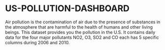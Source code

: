 # US-POLLUTION-DASHBOARD
Air pollution is the contamination of air due to the presence of substances in the atmosphere that are harmful to the health of humans and other living beings. This dataset provides you the pollution in the U.S. It contains daily data for the four major pollutants NO2, O3, SO2 and CO each has 5 specific columns during 2006 and 2010. 
